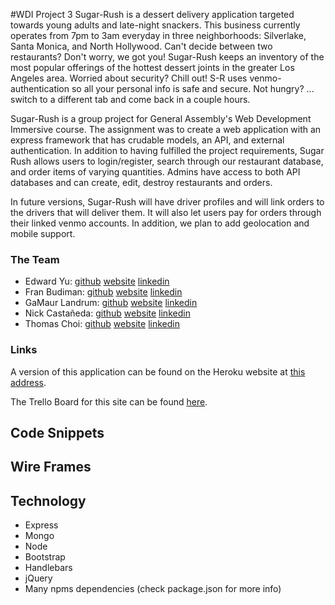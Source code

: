 #WDI Project 3
Sugar-Rush is a dessert delivery application targeted towards young adults and late-night snackers. This business currently operates from 7pm to 3am everyday in three neighborhoods: Silverlake, Santa Monica, and North Hollywood. Can't decide between two restaurants? Don't worry, we got you! Sugar-Rush keeps an inventory of the most popular offerings of the hottest dessert joints in the greater Los Angeles area. Worried about security? Chill out! S-R uses venmo-authentication so all your personal info is safe and secure. Not hungry? ... switch to a different tab and come back in a couple hours.

Sugar-Rush is a group project for General Assembly's Web Development Immersive course. The assignment was to create a web application with an express framework that has crudable models, an API, and external authentication. In addition to having fulfilled the project requirements, Sugar Rush allows users to login/register, search through our restaurant database, and order items of varying quantities. Admins have access to both API databases and can create, edit, destroy restaurants and orders.

In future versions, Sugar-Rush will have driver profiles and will link orders to the drivers that will deliver them. It will also let users pay for orders through their linked venmo accounts. In addition, we plan to add geolocation and mobile support.


### The Team
* Edward Yu: [github](https://github.com/eboxyz) [website]() [linkedin]()
* Fran Budiman: [github](https://github.com/fbudiman) [website]() [linkedin]()
* GaMaur Landrum: [github](https://github.com/Dragyn3652) [website]() [linkedin]()
* Nick Castañeda: [github](https://github.com/nick-castaneda) [website]() [linkedin]()
* Thomas Choi: [github](https://github.com/blueeyess) [website]() [linkedin]()

### Links
A version of this application can be found on the Heroku website at [this address](http://sugar-rush.herokuapp.com/).

The Trello Board for this site can be found [here](https://trello.com/b/BZfTctKa/sugar-rush).

## Code Snippets


## Wire Frames


## Technology
* Express
* Mongo
* Node
* Bootstrap
* Handlebars
* jQuery
* Many npms dependencies (check package.json for more info)

